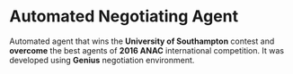 # Automated Negotiating Agent
Automated agent that wins the **University of Southampton** contest and **overcome** the best agents of **2016 ANAC** international competition. It was developed using **Genius** negotiation environment.
